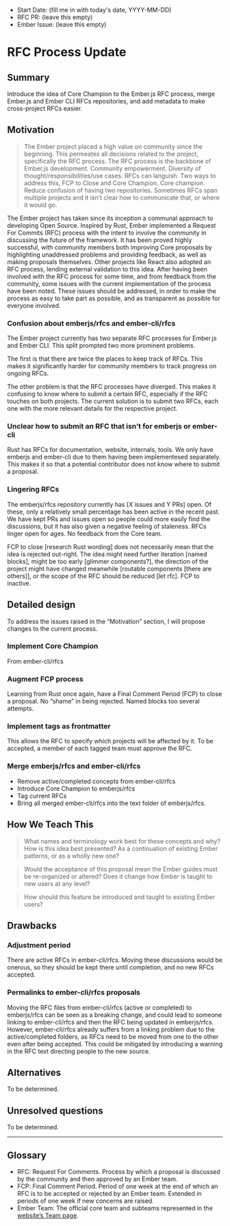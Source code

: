 - Start Date: (fill me in with today's date, YYYY-MM-DD)
- RFC PR: (leave this empty)
- Ember Issue: (leave this empty)

# RFC Process Update

## Summary


Introduce the idea of Core Champion to the Ember.js RFC process, merge Ember.js and Ember CLI RFCs repositories,
and add metadata to make cross-project RFCs easier.

## Motivation

> The Ember project placed a high value on community since the beginning.
> This permeates all decisions related to the project, specifically the RFC process.
> The RFC process is the backbone of Ember.js development.
> Community empowerment.
> Diversity of thought/responsibilities/use cases.
> RFCs can languish. Two ways to address this, FCP to Close and Core Champion.
> Core champion.
> Reduce confusion of having two repositories.
> Sometimes RFCs span multiple projects and it isn't clear how to communicate that, or where it would go.

The Ember project has taken since its inception a communal approach to developing Open Source.
Inspired by Rust, Ember implemented a Request For Commits (RFC) process with the intent to involve the community in discussing the future of the framework. It has been proved highly successful, with community members both improving Core proposals by highlighting unaddressed problems and providing feedback, as well as making proposals themselves. Other projects like React also adopted an RFC process, lending external validation to this idea.
After having been involved with the RFC process for some time, and from feedback from the community, some issues with the current implementation of the process have been noted. These issues should be addressed, in order to make the process as easy to take part as possible, and as transparent as possible for everyone involved.

### Confusion about emberjs/rfcs and ember-cli/rfcs

The Ember project currently has two separate RFC processes for Ember.js and Ember CLI.
This split prompted two more prominent problems.

The first is that there are twice the places to keep track of RFCs.
This makes it significantly harder for community members to track progress on ongoing RFCs.

The other problem is that the RFC processes have diverged.
This makes it confusing to know where to submit a certain RFC, especially if the RFC touches on both projects.
The current solution is to submit two RFCs, each one with the more relevant details for the respective project.

### Unclear how to submit an RFC that isn’t for emberjs or ember-cli

Rust has RFCs for documentation, website, internals, tools.
We only have emberjs and ember-cli due to them having been implementesed separately.
This makes it so that a potential contributor does not know where to submit a proposal.

### Lingering RFCs

The emberjs/rfcs repository currently has [X issues and Y PRs] open. Of these, only a relatively small percentage has been active in the recent past.
We have kept PRs and issues open so people could more easily find the discussions, but it has also given a negative feeling of staleness.
RFCs linger open for ages. No feedback from the Core team.

FCP to close [research Rust wording] does not necessarily mean that the idea is rejected out-right.
The idea might need further iteration [named blocks], might be too early [glimmer components?], the direction of the project might have changed meanwhile [routable components [there are others]], or the scope of the RFC should be reduced [let rfc].
FCP to inactive.

## Detailed design

To address the issues raised in the “Motivation” section, I will propose changes to the current process.

### Implement Core Champion

From ember-cli/rfcs

### Augment FCP process

Learning from Rust once again, have a Final Comment Period (FCP) to close a proposal.
No “shame” in being rejected. Named blocks too several attempts.

### Implement tags as frontmatter

This allows the RFC to specify which projects will be affected by it. To be accepted, a member of each tagged team must approve the RFC.

### Merge emberjs/rfcs and ember-cli/rfcs

- Remove active/completed concepts from ember-cli/rfcs
- Introduce Core Champion to emberjs/rfcs
- Tag current RFCs
- Bring all merged ember-cli/rfcs into the text folder of emberjs/rfcs.

## How We Teach This

> What names and terminology work best for these concepts and why? How is this
idea best presented? As a continuation of existing Ember patterns, or as a
wholly new one?

> Would the acceptance of this proposal mean the Ember guides must be
re-organized or altered? Does it change how Ember is taught to new users
at any level?

> How should this feature be introduced and taught to existing Ember
users?

## Drawbacks

### Adjustment period

There are active RFCs in ember-cli/rfcs. Moving these discussions would be onerous, so they should be kept there until completion, and no new RFCs accepted.

### Permalinks to ember-cli/rfcs proposals

Moving the RFC files from ember-cli/rfcs (active or completed) to emberjs/rfcs can be seen as a breaking change, and could lead to someone linking to ember-cli/rfcs and then the RFC being updated in emberjs/rfcs. However, ember-cli/rfcs already suffers from a linking problem due to the active/completed folders, as RFCs need to be moved from one to the other even after being accepted.
This could be mitigated by introducing a warning in the RFC text directing people to the new source.

## Alternatives

To be determined.

## Unresolved questions

To be determined.

----------

## Glossary

- RFC: Request For Comments. Process by which a proposal is discussed by the community and then approved by an Ember team.
- FCP: Final Comment Period. Period of one week at the end of which an RFC is to be accepted or rejected by an Ember team. Extended in periods of one week if new concerns are raised.
- Ember Team:  The official core team and subteams represented in the [website’s Team page](https://emberjs.com/team).
